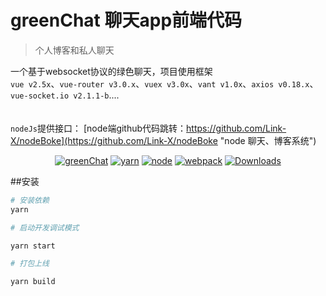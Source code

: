 # greenChat 聊天app前端代码
> 个人博客和私人聊天

一个基于websocket协议的绿色聊天，项目使用框架<br/>
`vue v2.5x`、`vue-router v3.0.x`、`vuex v3.0x`、`vant v1.0x`、`axios v0.18.x`、`vue-socket.io v2.1.1-b`....
<br/><br/><br/>
`nodeJs`提供接口： [node端github代码跳转：https://github.com/Link-X/nodeBoke](https://github.com/Link-X/nodeBoke "node 聊天、博客系统")
<br/>

<p align="center">
  <a href="https://github.com/Link-X/boke-iphone"><img src="https://img.shields.io/badge/greenChat-0.01-red.svg" alt="greenChat"></a>
  <a href="https://github.com/Link-X/boke-iphone"><img src="https://img.shields.io/badge/yarn-v1.5.1-brightgreen.svg" alt="yarn"></a>
  <a href="https://github.com/Link-X/boke-iphone"><img src="https://img.shields.io/badge/node-v8.10.0-brightgreen.svg" alt="node"></a>
  <a href="https://github.com/Link-X/boke-iphone"><img src="https://img.shields.io/badge/webpack-V3.6.0-brightgreen.svg" alt="webpack"></a>
  <a href="https://github.com/Link-X/boke-iphone"><img src="https://img.shields.io/badge/downloads-2.6MB-brightgreen.svg" alt="Downloads"></a>
</p>

##安装
``` bash
# 安装依赖
yarn

# 启动开发调试模式

yarn start

# 打包上线

yarn build

```
